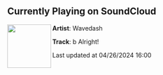 ## Currently Playing on SoundCloud

[<img align="left" width="100" src="https://i1.sndcdn.com/artworks-BkMHcaCGhUqf-0-t500x500.jpg">](https://soundcloud.com/wearewavedash/b-alright?in=saxurn/sets/tmp/)

**Artist**: Wavedash 

**Track**: b Alright!

Last updated at 04/26/2024 16:00
